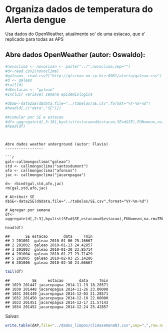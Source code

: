 Organiza dados de temperatura do Alerta dengue 
===============================================
Usa dados do OpenWeather, atualmente so' de uma estacao, que e' replicado para
todas as APS



Abre dados OpenWeather (autor: Oswaldo): 
-----------


```r
#novoclima <- novosinan <- paste("../",novoclima,sep="")
#d<-read.csv2(novoclima)
#galeao<- read.csv2("http://gtsinan.no-ip.biz:8081/alerta/galeao.csv")
#d <- galeao
#tail(d)
#d$estacao <- "galeao"
#Incluir variavel semana epidemiologica

#d$SE<-data2SE(d$data,file="../tabelas/SE.csv",format="%Y-%m-%d")
#head(d[,c("data","SE")])

#Acumular por SE e estacao
#df<-aggregate(d[,3:10],by=list(estacao=d$estacao,SE=d$SE),FUN=mean,na.rm=TRUE)
#head(df)
```

```


Abre dados weather underground (autor: Flavio)
-----------------

```r
gal<-callmongoclima("galeao") 
std <- callmongoclima("santosdumont")
afo <- callmongoclima("afonsos")
jac <- callmongoclima("jacarepagua")

d<- rbind(gal,std,afo,jac)
rm(gal,std,afo,jac)

# Atribuir SE
d$SE<-data2SE(d$data,file="../tabelas/SE.csv",format="%Y-%m-%d")

# Agregar por semana
df<-aggregate(d[,2:3],by=list(SE=d$SE,estacao=d$estacao),FUN=mean,na.rm=TRUE)

head(df)
```

```
##       SE estacao       data     Tmin
## 1 201001  galeao 2010-01-06 25.16667
## 2 201002  galeao 2010-01-13 24.42857
## 3 201003  galeao 2010-01-20 23.85714
## 4 201004  galeao 2010-01-27 23.71429
## 5 201005  galeao 2010-02-03 25.14286
## 6 201006  galeao 2010-02-10 24.66667
```

```r
tail(df)
```

```
##          SE     estacao       data     Tmin
## 1029 201447 jacarepagua 2014-11-19 18.28571
## 1030 201448 jacarepagua 2014-11-26 23.00000
## 1031 201449 jacarepagua 2014-12-03 21.28571
## 1032 201450 jacarepagua 2014-12-10 22.00000
## 1033 201451 jacarepagua 2014-12-17 21.57143
## 1034 201452 jacarepagua 2014-12-24 25.42857
```




Salvar:





```r
write.table(dAP,file="../dados_limpos/climasemanaRJ.csv",sep=",",row.names=FALSE)
```
